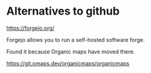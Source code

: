 # Alternatives to github

https://forgejo.org/ 

Forgejo allows you to run a self-hosted software forge.

Found it because Organic maps have moved there.


https://git.omaps.dev/organicmaps/organicmaps
